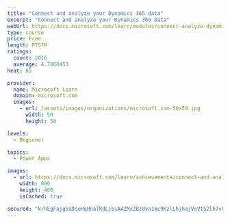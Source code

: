 ```yaml
---
title: "Connect and analyze your Dynamics 365 data​"
excerpt: "Connect and analyze your Dynamics 365 Data​"
webUrl: https://docs.microsoft.com/learn/modules/connect-analyze-dynamics-365-data/
type: course
price: Free
length: PT57M
ratings:
  count: 2016
  average: 4.7068453
heat: 65

provider:
  name: Microsoft Learn
  domain: microsoft.com
  images:
    - url: /assets/images/organizations/microsoft.com-50x50.jpg
      width: 50
      height: 50

levels:
  - Beginner

topics:
  - Power Apps

images:
  - url: https://docs.microsoft.com/learn/achievements/connect-and-analyze-your-microsoft-dynamics-365-data-social.png
    width: 800
    height: 400
    isCached: true

secured: "krhEgFajg5aDseHqHnaTRdLjbiAAZMx2Bz8va1kc9KzlLhjhajVeVtS2lh7vh1ZVFh5Xn41XcPxhixuGsHGJJNzYTCPIJfAcJk08BnBcXMGFU6SPdrKnA/kx81FmXapGiINDO1M2eGtXc6m6cB3L9pDgRAT9YPtrMKnBpmqQp5XjkDd7JgjIZVxKLUECRPFNjEvDAQaPcCbFW/fAXN2Mx3dgHu7HsKnW+6JKWzY0jCfnWqSSuDJw5XNAQcDG3ifFflqm0pnEVamqML7YEM+PRJ7hTRdJUH+bBnV4EPce7q5Z8CiPPdS0pYXhMKmGsx42ZEmW+/ATaaigGgAUhXwP44+rQrHU1tvNp4jAvJ+5x+x7ZLuc3vS10q2fOg1D+/5IAOv04Lc2jd1PtP/9wUtO/GdoTuEGl8iP22qJK0kDj1I=;J597X7a1shDhqFqMBvSzHA=="
---
```


